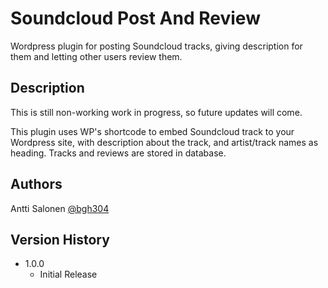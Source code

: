 # Soundcloud Post And Review

Wordpress plugin for posting Soundcloud tracks, giving description for them and letting other users review them.

## Description

This is still non-working work in progress, so future updates will come.

This plugin uses WP's shortcode to embed Soundcloud track to your Wordpress site, with description about the track, and artist/track names as heading. Tracks and reviews are stored in database.

## Authors

Antti Salonen
[@bgh304](https://github.com/bgh304)

## Version History

* 1.0.0
	* Initial Release
